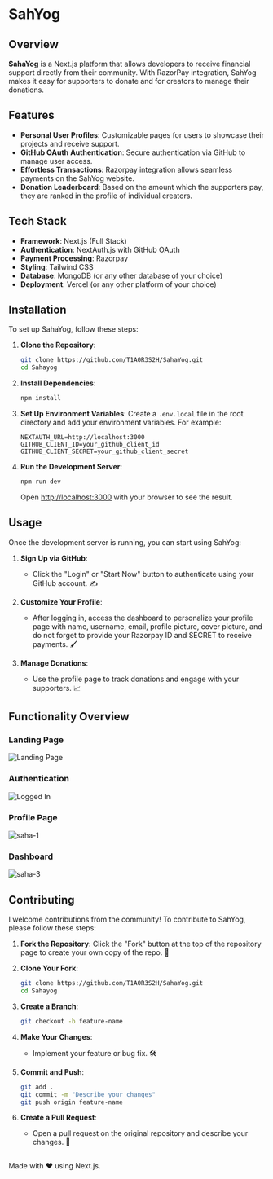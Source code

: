 # SahYog

## Overview

**SahaYog** is a Next.js platform that allows developers to receive financial support directly from their community. With RazorPay integration, SahYog makes it easy for supporters to donate and for creators to manage their donations.

## Features

- **Personal User Profiles**: Customizable pages for users to showcase their projects and receive support.
- **GitHub OAuth Authentication**: Secure authentication via GitHub to manage user access.
- **Effortless Transactions**: Razorpay integration allows seamless payments on the SahYog website.
- **Donation Leaderboard**: Based on the amount which the supporters pay, they are ranked in the profile of individual creators.

## Tech Stack

- **Framework**: Next.js (Full Stack)
- **Authentication**: NextAuth.js with GitHub OAuth
- **Payment Processing**: Razorpay
- **Styling**: Tailwind CSS
- **Database**: MongoDB (or any other database of your choice)
- **Deployment**: Vercel (or any other platform of your choice)

## Installation

To set up SahaYog, follow these steps:

1. **Clone the Repository**:
    ```bash
    git clone https://github.com/T1A0R3S2H/SahaYog.git
    cd Sahayog
    ```

2. **Install Dependencies**:
    ```bash
    npm install
    ```

3. **Set Up Environment Variables**:
    Create a `.env.local` file in the root directory and add your environment variables. For example:
    ```env
    NEXTAUTH_URL=http://localhost:3000
    GITHUB_CLIENT_ID=your_github_client_id
    GITHUB_CLIENT_SECRET=your_github_client_secret
    ```

4. **Run the Development Server**:
    ```bash
    npm run dev
    ```
    Open [http://localhost:3000](http://localhost:3000) with your browser to see the result.

## Usage

Once the development server is running, you can start using SahYog:

1. **Sign Up via GitHub**:
    - Click the "Login" or "Start Now" button to authenticate using your GitHub account. ✍️

2. **Customize Your Profile**:
    - After logging in, access the dashboard to personalize your profile page with name, username, email, profile picture, cover picture, and do not forget to provide your Razorpay ID and SECRET to receive payments. 🖌️

3. **Manage Donations**:
    - Use the profile page to track donations and engage with your supporters. 📈

## Functionality Overview

### Landing Page
![Landing Page](https://github.com/T1A0R3S2H/SahYog/assets/123285559/746fcd99-5050-4d63-bb0b-feddd8e82e55)

### Authentication
![Logged In](https://github.com/T1A0R3S2H/SahYog/assets/123285559/2ba02e6f-2857-457e-b195-552821d12f66)

### Profile Page
![saha-1](https://github.com/T1A0R3S2H/SahYog/assets/123285559/357c2fd5-0566-461c-bb92-650ae27ac22b)

### Dashboard
![saha-3](https://github.com/T1A0R3S2H/SahYog/assets/123285559/50a2d595-c680-4d83-8460-a4d40bf9a9b1)

## Contributing

I welcome contributions from the community! To contribute to SahYog, please follow these steps:

1. **Fork the Repository**:
    Click the "Fork" button at the top of the repository page to create your own copy of the repo. 🍴

2. **Clone Your Fork**:
    ```bash
    git clone https://github.com/T1A0R3S2H/SahaYog.git
    cd Sahayog
    ```

3. **Create a Branch**:
    ```bash
    git checkout -b feature-name
    ```

4. **Make Your Changes**:
    - Implement your feature or bug fix. 🛠️

5. **Commit and Push**:
    ```bash
    git add .
    git commit -m "Describe your changes"
    git push origin feature-name
    ```

6. **Create a Pull Request**:
    - Open a pull request on the original repository and describe your changes. 🔄

## 

Made with ❤️ using Next.js.
